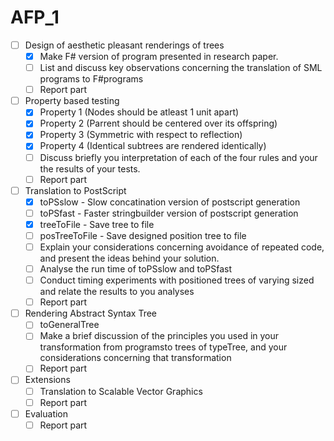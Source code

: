 # AFP_1

- [ ] Design of aesthetic pleasant renderings of trees  
  - [x] Make F# version of program presented in research paper. 
  - [ ] List and discuss key observations concerning the translation of SML programs to F#programs
  - [ ] Report part
- [ ] Property based testing
  - [x] Property 1 (Nodes should be atleast 1 unit apart)
  - [x] Property 2 (Parrent should be centered over its offspring)
  - [x] Property 3 (Symmetric with respect to reflection)
  - [x] Property 4 (Identical subtrees are rendered identically)
  - [ ] Discuss briefly you interpretation of each of the four rules and your the results of your tests.
  - [ ] Report part
- [ ] Translation to PostScript
  - [x] toPSslow - Slow concatination version of postscript generation
  - [ ] toPSfast - Faster stringbuilder version of postscript generation
  - [x] treeToFile - Save tree to file
  - [ ] posTreeToFile - Save designed position tree to file
  - [ ] Explain your considerations concerning avoidance of repeated code, and present the ideas behind your solution.
  - [ ] Analyse the run time of toPSslow and toPSfast
  - [ ] Conduct timing experiments with positioned trees of varying sized and relate the results to you analyses
  - [ ] Report part
- [ ] Rendering Abstract Syntax Tree
  - [ ] toGeneralTree
  - [ ] Make a brief discussion of the principles you used in your transformation from programsto trees of typeTree<string>, and your considerations concerning that transformation
  - [ ] Report part
- [ ] Extensions
  - [ ] Translation to Scalable Vector Graphics
  - [ ] Report part
- [ ] Evaluation
  - [ ] Report part
